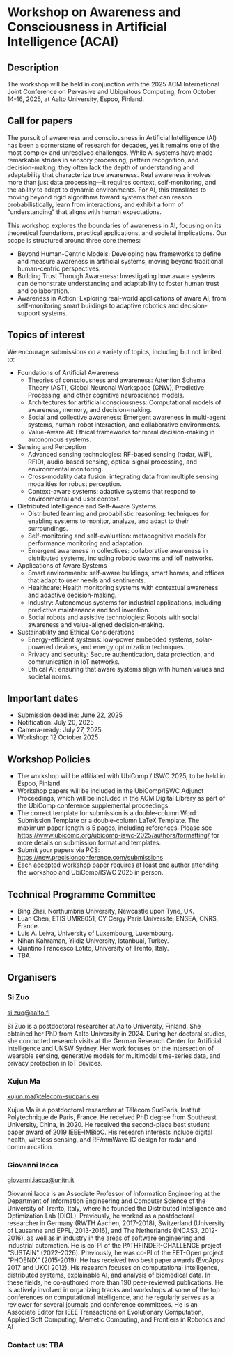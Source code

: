 # Workshop on Awareness and Consciousness in Artificial Intelligence (ACAI)
## Description

The workshop will be held in conjunction with the 2025 ACM International Joint Conference on Pervasive and Ubiquitous Computing, from October 14-16, 2025, at Aalto University, Espoo, Finland.

## Call for papers
The pursuit of awareness and consciousness in Artificial Intelligence (AI) has been a cornerstone of research for decades, yet it remains one of the most complex and unresolved challenges. While AI systems have made remarkable strides in sensory processing, pattern recognition, and decision-making, they often lack the depth of understanding and adaptability that characterize true awareness. Real awareness involves more than just data processing—it requires context, self-monitoring, and the ability to adapt to dynamic environments. For AI, this translates to moving beyond rigid algorithms toward systems that can reason probabilistically, learn from interactions, and exhibit a form of "understanding" that aligns with human expectations.

This workshop explores the boundaries of awareness in AI, focusing on its theoretical foundations, practical applications, and societal implications. Our scope is structured around three core themes:
- Beyond Human-Centric Models: Developing new frameworks to define and measure awareness in artificial systems, moving beyond traditional human-centric perspectives. 
- Building Trust Through Awareness: Investigating how aware systems can demonstrate understanding and adaptability to foster human trust and collaboration. 
- Awareness in Action: Exploring real-world applications of aware AI, from self-monitoring smart buildings to adaptive robotics and decision-support systems.

## Topics of interest
We encourage submissions on a variety of topics, including but not limited to:
- Foundations of Artificial Awareness
  - Theories of consciousness and awareness:  Attention Schema Theory (AST), Global Neuronal Workspace (GNW), Predictive Processing, and other cognitive neuroscience models. 
  - Architectures for artificial consciousness: Computational models of awareness, memory, and decision-making.
  - Social and collective awareness: Emergent awareness in multi-agent systems, human-robot interaction, and collaborative environments. 
  - Value-Aware AI: Ethical frameworks for moral decision-making in autonomous systems.
- Sensing and Perception
  - Advanced sensing technologies: RF-based sensing (radar, WiFi, RFID), audio-based sensing, optical signal processing, and environmental monitoring.
  - Cross-modality data fusion: integrating data from multiple sensing modalities for robust perception.
  - Context-aware systems: adaptive systems that respond to environmental and user context.
- Distributed Intelligence and Self-Aware Systems
  - Distributed learning and probabilistic reasoning: techniques for enabling systems to monitor, analyze, and adapt to their surroundings.
  - Self-monitoring and self-evaluation: metacognitive models for performance monitoring and adaptation.
  - Emergent awareness in collectives: collaborative awareness in distributed systems, including robotic swarms and IoT networks.
- Applications of Aware Systems 
  - Smart environments: self-aware buildings, smart homes, and offices that adapt to user needs and sentiments. 
  - Healthcare: Health monitoring systems with contextual awareness and adaptive decision-making. 
  - Industry: Autonomous systems for industrial applications, including predictive maintenance and tool invention. 
  - Social robots and assistive technologies: Robots with social awareness and value-aligned decision-making.
- Sustainability and Ethical Considerations 
  - Energy-efficient systems: low-power embedded systems, solar-powered devices, and energy optimization techniques. 
  - Privacy and security: Secure authentication, data protection, and communication in IoT networks. 
  - Ethical AI: ensuring that aware systems align with human values and societal norms. 


## Important dates
 - Submission deadline: June 22, 2025
 - Notification: July 20, 2025
 - Camera-ready: July 27, 2025
 - Workshop: 12 October 2025
 
## Workshop Policies
- The workshop will be affiliated with UbiComp / ISWC 2025, to be held in Espoo, Finland. 
- Workshop papers will be included in the UbiComp/ISWC Adjunct Proceedings, which will be included in the ACM Digital Library as part of the UbiComp conference supplemental proceedings. 
- The correct template for submission is a double-column Word Submission Template or a double-column LaTeX Template. The maximum paper length is 5 pages, including references. Please see <https://www.ubicomp.org/ubicomp-iswc-2025/authors/formatting/> for more details on submission format and templates. 
- Submit your papers via PCS: <https://new.precisionconference.com/submissions>
- Each accepted workshop paper requires at least one author attending the workshop and UbiComp/ISWC 2025 in person.

## Technical Programme Committee
- Bing Zhai, Northumbria University, Newcastle upon Tyne, UK.
- Luan Chen, ETIS UMR8051, CY Cergy Paris Université, ENSEA, CNRS, France.
- Luis A. Leiva, University of Luxembourg, Luxembourg.
- Nihan Kahraman, Yildiz University, Istanbual, Turkey.
- Quintino Francesco Lotito, University of Trento, Italy.
- TBA

## Organisers 

### Si Zuo
<si.zuo@aalto.fi>

Si Zuo is a postdoctoral researcher at Aalto University, Finland. She obtained her PhD from Aalto University in 2024. During her doctoral studies, she conducted research visits at the German Research Center for Artificial Intelligence and UNSW Sydney. Her work focuses on the intersection of wearable sensing, generative models for multimodal time-series data, and privacy protection in IoT devices.


### Xujun Ma
<xujun.ma@telecom-sudparis.eu>

Xujun Ma is a postdoctoral researcher at Télécom SudParis, Institut Polytechnique de Paris, France. He received PhD degree from Southeast University, China, in 2020. He received the second-place best student paper award of 2019 IEEE-IMBioC. His research interests include digital health, wireless sensing, and RF/mmWave IC design for radar and communication.

### Giovanni Iacca
<giovanni.iacca@unitn.it>

Giovanni Iacca is an Associate Professor of Information Engineering at the Department of Information Engineering and Computer Science of the University of Trento, Italy, where he founded the Distributed Intelligence and Optimization Lab (DIOL). Previously, he worked as a postdoctoral researcher in Germany (RWTH Aachen, 2017-2018), Switzerland (University of Lausanne and EPFL, 2013-2016), and The Netherlands (INCAS3, 2012-2016), as well as in industry in the areas of software engineering and industrial automation. He is co-PI of the PATHFINDER-CHALLENGE project "SUSTAIN" (2022-2026). Previously, he was co-PI of the FET-Open project "PHOENIX" (2015-2019). He has received two best paper awards (EvoApps 2017 and UKCI 2012). His research focuses on computational intelligence, distributed systems, explainable AI, and analysis of biomedical data. In these fields, he co-authored more than 190 peer-reviewed publications. He is actively involved in organizing tracks and workshops at some of the top conferences on computational intelligence, and he regularly serves as a reviewer for several journals and conference committees. He is an Associate Editor for IEEE Transactions on Evolutionary Computation, Applied Soft Computing, Memetic Computing, and Frontiers in Robotics and AI


### Contact us: TBA
